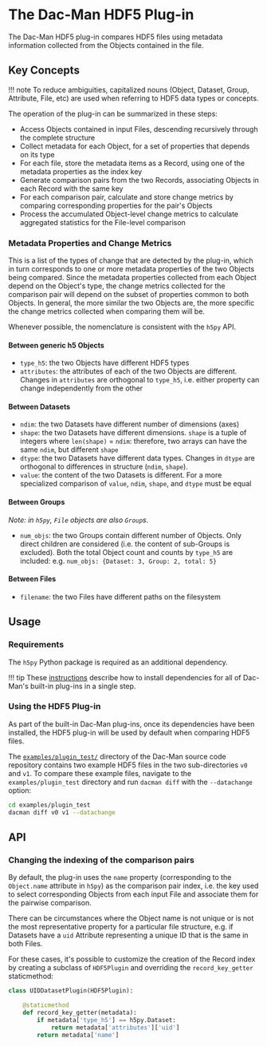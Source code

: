 # The Dac-Man HDF5 Plug-in

The Dac-Man HDF5 plug-in compares HDF5 files using metadata information collected from the Objects contained in the file.

## Key Concepts

!!! note
    To reduce ambiguities, capitalized nouns (Object, Dataset, Group, Attribute, File, etc) are used when referring to HDF5 data types or concepts.

The operation of the plug-in can be summarized in these steps:

- Access Objects contained in input Files, descending recursively through the complete structure
- Collect metadata for each Object, for a set of properties that depends on its type
- For each file, store the metadata items as a Record, using one of the metadata properties as the index key
- Generate comparison pairs from the two Records, associating Objects in each Record with the same key
- For each comparison pair, calculate and store change metrics by comparing corresponding properties for the pair's Objects
- Process the accumulated Object-level change metrics to calculate aggregated statistics for the File-level comparison

### Metadata Properties and Change Metrics

This is a list of the types of change that are detected by the plug-in,
which in turn corresponds to one or more metadata properties of the two Objects being compared.
Since the metadata properties collected from each Object depend on the Object's type, the change metrics collected for the comparison pair will depend on the subset of properties common to both Objects.
In general, the more similar the two Objects are,
the more specific the change metrics collected when comparing them will be.

Whenever possible, the nomenclature is consistent with the `h5py` API.

#### Between generic h5 Objects

- `type_h5`: the two Objects have different HDF5 types
- `attributes`: the attributes of each of the two Objects are different. Changes in `attributes` are orthogonal to `type_h5`, i.e. either property can change independently from the other

#### Between Datasets

- `ndim`: the two Datasets have different number of dimensions (axes)
- `shape`: the two Datasets have different dimensions. `shape` is a tuple of integers where `len(shape)` = `ndim`: therefore, two arrays can have the same `ndim`, but different `shape`
- `dtype`: the two Datasets have different data types. Changes in `dtype` are orthogonal to differences in structure (`ndim`, `shape`).
- `value`: the content of the two Datasets is different. For a more specialized comparison of `value`, `ndim`, `shape`, and `dtype` must be equal

#### Between Groups

*Note: in `h5py`, `File` objects are also `Group`s.*

- `num_objs`: the two Groups contain different number of Objects. Only direct children are considered (i.e. the content of sub-Groups is excluded). Both the total Object count and counts by `type_h5` are included: e.g. `num_objs: {Dataset: 3, Group: 2, total: 5}`

#### Between Files

- `filename`: the two Files have different paths on the filesystem

## Usage

### Requirements

The `h5py` Python package is required as an additional dependency.

!!! tip
    These [instructions](../../install/dependencies) describe how to install dependencies for all of Dac-Man's built-in plug-ins in a single step.

### Using the HDF5 Plug-in

As part of the built-in Dac-Man plug-ins, once its dependencies have been installed,
the HDF5 plug-in will be used by default when comparing HDF5 files.

The [`examples/plugin_test/`](https://github.com/deduce-dev/dac-man/blob/master/examples/plugin_test/) directory of the Dac-Man source code repository
contains two example HDF5 files in the two sub-directories `v0` and `v1`.
To compare these example files, navigate to the `examples/plugin_test` directory
and run `dacman diff` with the `--datachange` option:

```sh
cd examples/plugin_test
dacman diff v0 v1 --datachange
```

## API

### Changing the indexing of the comparison pairs

By default, the plug-in uses the `name` property (corresponding to the `Object.name` attribute in `h5py`) as the comparison pair index,
i.e. the key used to select corresponding Objects from each input File and associate them for the pairwise comparison.

There can be circumstances where the Object name is not unique or is not the most representative property for a particular file structure,
e.g. if Datasets have a `uid` Attribute representing a unique ID that is the same in both Files.

For these cases, it's possible to customize the creation of the Record index
by creating a subclass of `HDF5Plugin` and overriding the `record_key_getter` staticmethod:

```py
class UIDDatasetPlugin(HDF5Plugin):

    @staticmethod
    def record_key_getter(metadata):
        if metadata['type_h5'] == h5py.Dataset:
            return metadata['attributes']['uid']
        return metadata['name']
```
